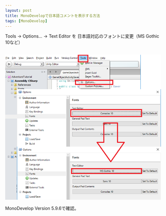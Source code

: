 ```yaml
---
layout: post
title: MonoDevelopで日本語コメントを表示する方法
tags: [MonoDevelop]
---
```


Tools -> Options... -> Text Editor を
日本語対応のフォントに変更（MS Gothic 10など）

<br>
<img src="img/MonoDevelopJapaneseComment.png">
<br>

MonoDevelop Version 5.9.6で確認。


